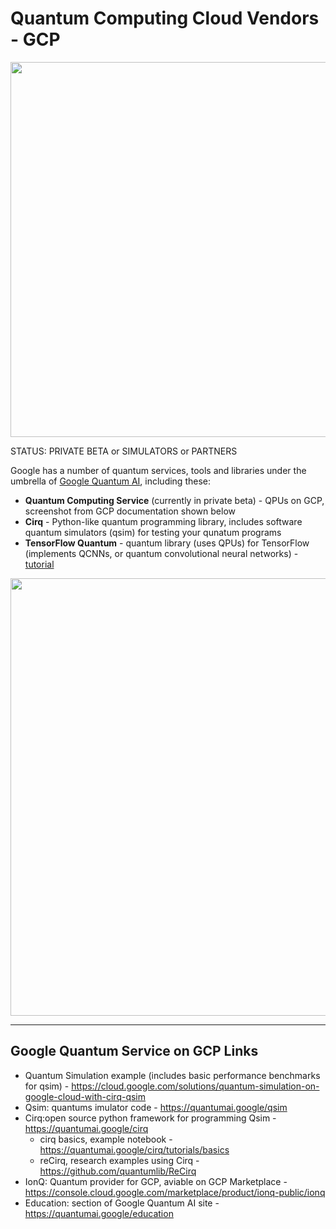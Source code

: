 # Quantum Computing Cloud Vendors - GCP

<img src="https://github.com/lynnlangit/learning-quantum/blob/main/images/quantum-coffee.jpg" width=600>

STATUS: PRIVATE BETA or SIMULATORS or PARTNERS

Google has a number of quantum services, tools and libraries under the umbrella of [Google Quantum AI](https://quantumai.google/), including these:
- **Quantum Computing Service** (currently in private beta) - QPUs on GCP, screenshot from GCP documentation shown below
- **Cirq** - Python-like quantum programming library, includes software quantum simulators (qsim) for testing your qunatum programs
- **TensorFlow Quantum** - quantum library (uses QPUs) for TensorFlow (implements QCNNs, or quantum convolutional neural networks) - [tutorial](https://blog.tensorflow.org/2021/06/training-with-multiple-workers-using-tensorflow-quantum.html)

<img src="https://github.com/lynnlangit/learning-quantum/blob/main/images/gcp-qcs.png" width=700>

---

## Google Quantum Service on GCP Links

- Quantum Simulation example (includes basic performance benchmarks for qsim) - https://cloud.google.com/solutions/quantum-simulation-on-google-cloud-with-cirq-qsim
- Qsim: quantums imulator code - https://quantumai.google/qsim
- Cirq:open source python framework for programming Qsim - https://quantumai.google/cirq
  - cirq basics, example notebook - https://quantumai.google/cirq/tutorials/basics
  - reCirq, research examples using Cirq - https://github.com/quantumlib/ReCirq
- IonQ: Quantum provider for GCP, aviable on GCP Marketplace - https://console.cloud.google.com/marketplace/product/ionq-public/ionq
- Education: section of Google Quantum AI site - https://quantumai.google/education

